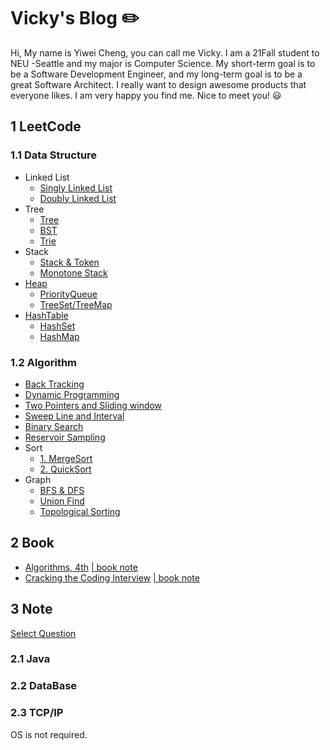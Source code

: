 # Vicky's Blog :pencil2:

Hi, My name is Yiwei Cheng, you can call me Vicky. I am a 21Fall student to NEU -Seattle and my major is Computer Science. My short-term goal is to be a Software Development Engineer, and my long-term goal is to be a great Software Architect. I really want to design awesome products that everyone likes. I am very happy you find me. Nice to meet you! :smiley:


## 1 LeetCode 

### 1.1 Data Structure
- Linked List
  - [Singly Linked List](https://github.com/sbchengyiwei/Vicky_Blog/blob/main/singly%20linked%20list/singly%20linked%20list.md)
  - [Doubly Linked List](https://github.com/sbchengyiwei/Vicky_Blog/blob/main/Doubly%20Linked%20List/Doubly%20Linked%20List.md)
- Tree
  - [Tree](https://github.com/sbchengyiwei/Vicky_Blog/blob/main/Tree/Tree.md)
  - [BST](https://github.com/sbchengyiwei/Vicky_Blog/blob/main/BST/Binary%20Search%20Tree.md)
  - [Trie](https://github.com/sbchengyiwei/Vicky_Blog/blob/main/Trie/trie.md)
- Stack
  - [Stack & Token](https://github.com/sbchengyiwei/Vicky_Blog/blob/main/Stack/stack.md)
  - [Monotone Stack](https://github.com/sbchengyiwei/Vicky_Blog/blob/main/Monotone%20Stack/Monotone%20Stack.md)
- [Heap]()
  - [PriorityQueue]()
  - [TreeSet/TreeMap]()
- [HashTable]()
  - [HashSet]()
  - [HashMap]()

### 1.2 Algorithm
- [Back Tracking](https://github.com/sbchengyiwei/Vicky_Blog/blob/main/Back%20Tracking/Back%20Tracking.md)
- [Dynamic Programming](https://github.com/sbchengyiwei/Vicky_Blog/blob/main/dp/Dynamic%20Programming.md)
- [Two Pointers and Sliding window](https://github.com/sbchengyiwei/Vicky_Blog/blob/main/Pointers%20and%20Sliding%20Window/Two%20Pointers%20and%20Sliding%20Window.md)
- [Sweep Line and Interval](https://github.com/sbchengyiwei/Vicky_Blog/blob/main/Interval%20and%20Sweep%20Line/Interval%20and%20Sweep%20Line.md)
- [Binary Search](https://github.com/sbchengyiwei/Vicky_Blog/blob/main/Binary%20Search/Binary%20Search.md)
- [Reservoir Sampling](https://github.com/sbchengyiwei/Vicky_Blog/blob/main/Reservoir%20Sampling/Reservoir%20Sampling.md)
- Sort
  - [1. MergeSort](https://github.com/sbchengyiwei/Vicky_Blog/blob/main/Sort/Merge%20Sort.md)
  - [2. QuickSort](https://github.com/sbchengyiwei/Vicky_Blog/blob/main/Sort/Quick%20Sort.md)
- Graph
  - [BFS & DFS](https://github.com/sbchengyiwei/Vicky_Blog/blob/main/Graph%20Theory/DFS%20%26%20BFS.md)
  - [Union Find](https://github.com/sbchengyiwei/Vicky_Blog/blob/main/Graph%20Theory/Union%20find.md)
  - [Topological Sorting](https://github.com/sbchengyiwei/Vicky_Blog/blob/main/Graph%20Theory/Topological%20Sorting.md)

## 2 Book
- [Algorithms, 4th](https://github.com/sbchengyiwei/Vicky_Blog/blob/main/book%20notes/Algorithms%2C%204th%20Edition(%E7%AE%97%E6%B3%95%EF%BC%8C%E7%AC%AC%E5%9B%9B%E7%89%88%EF%BC%8C%E8%8B%B1%E6%96%87%E7%89%88).pdf)   [ | book note](https://github.com/sbchengyiwei/Vicky_Blog/blob/main/book%20notes/algorithms.md)
- [Cracking the Coding Interview](https://github.com/sbchengyiwei/Vicky_Blog/blob/main/book%20notes/Cracking%20the%20Coding%20Interview%20189%20Programming%20Questions%20and%20Solutions.pdf)   [ |  book note]()

## 3 Note 

[Select Question](https://osjobs.net/topk/%E8%85%BE%E8%AE%AF/)

### 2.1 Java
### 2.2 DataBase
### 2.3 TCP/IP

OS is not required.
